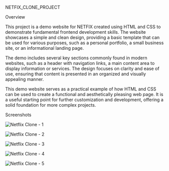NETFIX_CLONE_PROJECT

Overview

This project is a demo website for NETFIX created using HTML and CSS to demonstrate fundamental frontend development skills. The website showcases a simple and clean design, providing a basic template that can be used for various purposes, such as a personal portfolio, a small business site, or an informational landing page.

The demo includes several key sections commonly found in modern websites, such as a header with navigation links, a main content area to display information or services. The design focuses on clarity and ease of use, ensuring that content is presented in an organized and visually appealing manner.

This demo website serves as a practical example of how HTML and CSS can be used to create a functional and aesthetically pleasing web page. It is a useful starting point for further customization and development, offering a solid foundation for more complex projects.

Screenshots

![Netflix Clone - 1](https://github.com/user-attachments/assets/3fdbb951-7581-43b3-954d-1b63dc684afb)

![Netflix Clone - 2](https://github.com/user-attachments/assets/e498cfe5-47ff-46c7-8bdf-cf99c1517460)

![Netflix Clone - 3](https://github.com/user-attachments/assets/ae270fb8-bf5a-4546-b343-c7238cdb8c16)

![Netflix Clone - 4](https://github.com/user-attachments/assets/e26f1dd3-7a80-4ea6-8e5c-4c05a24249e3)

![Netflix Clone - 5](https://github.com/user-attachments/assets/5a842a0c-cf70-4531-97ef-af0a85945b52)

